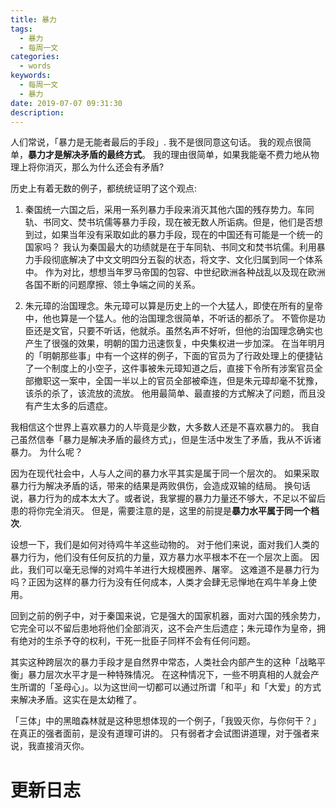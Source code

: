 ```yaml
---
title: 暴力
tags:
  - 暴力
  - 每周一文
categories:
  - words
keywords:
  - 每周一文
  - 暴力
date: 2019-07-07 09:31:30
description:
---
```





人们常说，「暴力是无能者最后的手段」.
我不是很同意这句话。
我的观点很简单，**暴力才是解决矛盾的最终方式**。
我的理由很简单，如果我能毫不费力地从物理上将你消灭，那么为什么还会有矛盾?
<escape><!-- more --></escape>

历史上有着无数的例子，都统统证明了这个观点:
1. 秦国统一六国之后，采用一系列暴力手段来消灭其他六国的残存势力。车同轨、书同文、焚书坑儒等暴力手段，现在被无数人所诟病。但是，他们是否想到过，如果当年没有采取如此的暴力手段，现在的中国还有可能是一个统一的国家吗？
我认为秦国最大的功绩就是在于车同轨、书同文和焚书坑儒。利用暴力手段彻底解决了中文文明四分五裂的状态，将文字、文化归属到同一个体系中。
作为对比，想想当年罗马帝国的包容、中世纪欧洲各种战乱以及现在欧洲各国不断的问题摩擦、领土争端之间的关系。

2. 朱元璋的治国理念。朱元璋可以算是历史上的一个大猛人，即使在所有的皇帝中，他也算是一个猛人。他的治国理念很简单，不听话的都杀了。 不管你是功臣还是文官，只要不听话，他就杀。虽然名声不好听，但他的治国理念确实也产生了很强的效果，明朝的国力迅速恢复，中央集权进一步加深。
在当年明月的「明朝那些事」中有一个这样的例子，下面的官员为了行政处理上的便捷钻了一个制度上的小空子，这件事被朱元璋知道之后，直接下令所有涉案官员全部撤职这一案中，全国一半以上的官员全部被牵连，但是朱元璋却毫不犹豫，该杀的杀了，该流放的流放。
他用最简单、最直接的方式解决了问题，而且没有产生太多的后遗症。


我相信这个世界上喜欢暴力的人毕竟是少数，大多数人还是不喜欢暴力的。
我自己虽然信奉「暴力是解决矛盾的最终方式」，但是生活中发生了矛盾，我从不诉诸暴力。
为什么呢？

因为在现代社会中，人与人之间的暴力水平其实是属于同一个层次的。
如果采取暴力行为解决矛盾的话，带来的结果是两败俱伤，会造成双输的结局。
换句话说，暴力行为的成本太大了。或者说，我掌握的暴力力量还不够大，不足以不留后患的将你完全消灭。
但是，需要注意的是，这里的前提是**暴力水平属于同一个档次**.

设想一下，我们是如何对待鸡牛羊这些动物的。
对于他们来说，面对我们人类的暴力行为，他们没有任何反抗的力量，双方暴力水平根本不在一个层次上面。
因此，我们可以毫无忌惮的对鸡牛羊进行大规模圈养、屠宰。
这难道不是暴力行为吗？正因为这样的暴力行为没有任何成本，人类才会肆无忌惮地在鸡牛羊身上使用。

回到之前的例子中，对于秦国来说，它是强大的国家机器，面对六国的残余势力，它完全可以不留后患地将他们全部消灭，这不会产生后遗症；朱元璋作为皇帝，拥有绝对的生杀予夺的权利，干死一批臣子同样不会有任何问题。

其实这种跨层次的暴力手段才是自然界中常态，人类社会内部产生的这种「战略平衡」暴力层次水平才是一种特殊情况。
在这种情况下，一些不明真相的人就会产生所谓的「圣母心」。以为这世间一切都可以通过所谓「和平」和「大爱」的方式来解决矛盾。这实在是太幼稚了。

「三体」中的黑暗森林就是这种思想体现的一个例子，「我毁灭你，与你何干？」
在真正的强者面前，是没有道理可讲的。
只有弱者才会试图讲道理，对于强者来说，我直接消灭你。

# 更新日志
